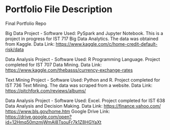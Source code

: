 # Portfolio File Description
Final Portfolio Repo

Big Data Project -
Software Used: PySpark and Jupyter Notebook.
This is a project in progress for IST 717 Big Data Analytics. The data was obtained from Kaggle.
Data Link: https://www.kaggle.com/c/home-credit-default-risk/data

Data Analysis Project - 
Software Used: R Programming Language.
Project completed for IST 707 Data Mining.
Data Link: https://www.kaggle.com/thebasss/currency-exchange-rates

Text Mining Project - 
Software Used: Python and R.
Project completed for IST 736 Text Mining. The data was scraped from a website.
Data Link: https://pitchfork.com/reviews/albums/

Data Analysis Project - 
Software Used: Excel.
Project completed for IST 638 Data Analysis and Decision Making.
Data Link: https://finance.yahoo.com/ https://www.bls.gov/home.htm
Google Drive Link: https://drive.google.com/open?id=12Hmq50mzmjWmAl8TsouFr7k1Z8HGYaXt
